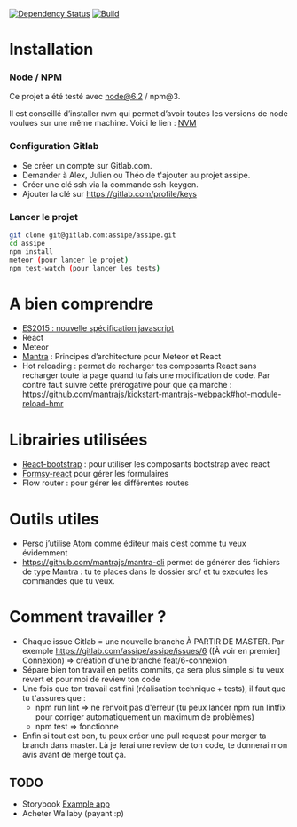 [![Dependency Status](https://david-dm.org/inProgress-team/mantra-webpack-boilerplate.svg)](https://david-dm.org/inProgress-team/mantra-webpack-boilerplate)
[![Build](https://travis-ci.org/inProgress-team/mantra-webpack-boilerplate.svg)](https://travis-ci.org/inProgress-team/mantra-webpack-boilerplate)

# Installation

### Node / NPM
Ce projet a été testé avec node@6.2 / npm@3.

Il est conseillé d’installer nvm qui permet d’avoir toutes les versions de node voulues sur une même machine. Voici le lien : [NVM](https://github.com/creationix/nvm)

### Configuration Gitlab

* Se créer un compte sur Gitlab.com.
* Demander à Alex, Julien ou Théo de t'ajouter au projet assipe.
* Créer une clé ssh via la commande ssh-keygen.
* Ajouter la clé sur https://gitlab.com/profile/keys

### Lancer le projet

```bash
git clone git@gitlab.com:assipe/assipe.git
cd assipe
npm install
meteor (pour lancer le projet)
npm test-watch (pour lancer les tests)
```


# A bien comprendre

*	[ES2015 : nouvelle spécification javascript](https://babeljs.io/docs/learn-es2015/)
* React
* Meteor
* [Mantra](https://kadirahq.github.io/mantra)  : Principes d’architecture pour Meteor et React
*	Hot reloading : permet de recharger tes composants React sans recharger toute la page quand tu fais une modification de code. Par contre faut suivre cette prérogative pour que ça marche : https://github.com/mantrajs/kickstart-mantrajs-webpack#hot-module-reload-hmr


# Librairies utilisées
*	[React-bootstrap](https://react-bootstrap.github.io/) : pour utiliser les composants bootstrap avec react
* 	[Formsy-react](https://github.com/twisty/formsy-react-components) pour gérer les formulaires
* Flow router : pour gérer les différentes routes

# Outils utiles
* Perso j’utilise Atom comme éditeur mais c’est comme tu veux évidemment
* https://github.com/mantrajs/mantra-cli permet de générer des fichiers de type Mantra : tu te places dans le dossier src/ et tu executes les commandes que tu veux.


# Comment travailler ?

* Chaque issue Gitlab = une nouvelle branche À PARTIR DE MASTER. Par exemple https://gitlab.com/assipe/assipe/issues/6 ([À voir en premier] Connexion) => création d'une branche feat/6-connexion
* Sépare bien ton travail en petits commits, ça sera plus simple si tu veux revert et pour moi de review ton code
* Une fois que ton travail est fini (réalisation technique + tests), il faut que tu t'assures que :
  * npm run lint => ne renvoit pas d'erreur (tu peux lancer npm run lintfix pour corriger automatiquement un maximum de problèmes)
  * npm test => fonctionne
* Enfin si tout est bon, tu peux créer une pull request pour merger ta branch dans master. Là je ferai une review de ton code, te donnerai mon avis avant de merge tout ça.


## TODO

* Storybook [Example app](https://github.com/mantrajs/mantra-sample-blog-app)
* Acheter Wallaby (payant :p)